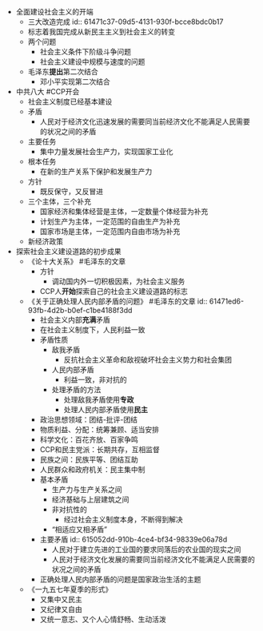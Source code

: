 - 全面建设社会主义的开端
	- 三大改造完成
	  id:: 61471c37-09d5-4131-930f-bcce8bdc0b17
	- 标志着我国完成从新民主主义到社会主义的转变
	- 两个问题
		- 社会主义条件下阶级斗争问题
		- 社会主义建设中规模与速度的问题
	- 毛泽东**提出**第二次结合
		- 邓小平实现第二次结合
- 中共八大 #CCP开会
	- 社会主义制度已经基本建设
	- 矛盾
		- 人民对于经济文化迅速发展的需要同当前经济文化不能满足人民需要的状况之间的矛盾
	- 主要任务
		- 集中力量发展社会生产力，实现国家工业化
	- 根本任务
		- 在新的生产关系下保护和发展生产力
	- 方针
		- 既反保守，又反冒进
	- 三个主体，三个补充
		- 国家经济和集体经营是主体，一定数量个体经营为补充
		- 计划生产为主体，一定范围的自由生产为补充
		- 国家市场是主体，一定范围内自由市场为补充
	- 新经济政策
- 探索社会主义建设道路的初步成果
	- 《论十大关系》 #毛泽东的文章
		- 方针
			- 调动国内外一切积极因素，为社会主义服务
		- CCP人**开始**探索自己的社会主义建设道路的标志
	- 《关于正确处理人民内部矛盾的问题》 #毛泽东的文章
	  id:: 61471ed6-93fb-4d2b-b0ef-c1be4188f3dd
		- 社会主义内部**充满**矛盾
		- 在社会主义制度下，人民利益一致
		- 矛盾性质
			- 敌我矛盾
				- 反抗社会主义革命和敌视破坏社会主义势力和社会集团
			- 人民内部矛盾
				- 利益一致，非对抗的
			- 处理矛盾的方法
				- 处理敌我矛盾使用**专政**
				- 处理人民内部矛盾使用**民主**
		- 政治思想领域：团结-批评-团结
		- 物质利益、分配：统筹兼顾、适当安排
		- 科学文化：百花齐放、百家争鸣
		- CCP和民主党派：长期共存，互相监督
		- 民族之间：民族平等、团结互助
		- 人民群众和政府机关：民主集中制
		- 基本矛盾
			- 生产力与生产关系之间
			- 经济基础与上层建筑之间
			- 非对抗性的
				- 经过社会主义制度本身，不断得到解决
			- “相适应又相矛盾”
		- 主要矛盾
		  id:: 615052dd-910b-4ce4-bf34-98339e06a78d
			- 人民对于建立先进的工业国的要求同落后的农业国的现实之间
			- 人民对于经济文化发展的需要同当前经济文化不能满足人民需要的状况之间的矛盾
		- 正确处理人民内部矛盾的问题是国家政治生活的主题
	- 《一九五七年夏季的形式》
		- 又集中又民主
		- 又纪律又自由
		- 又统一意志、又个人心情舒畅、生动活泼